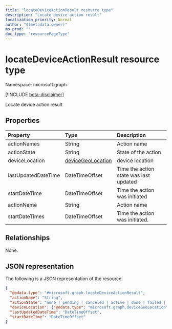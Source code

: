 ```yaml
---
title: "locateDeviceActionResult resource type"
description: "Locate device action result"
localization_priority: Normal
author: "$(metadata.owner)"
ms.prod: ""
doc_type: "resourcePageType"
---
```


# locateDeviceActionResult resource type

Namespace: microsoft.graph

[!INCLUDE [beta-disclaimer](../../includes/beta-disclaimer.md)]

Locate device action result

## Properties

| Property            | Type                                                   | Description                            |
| :------------------ | :----------------------------------------------------- | :------------------------------------- |
| actionNames         | String                                                 | Action name                            |
| actionState         | String                                                 | State of the action                    |
| deviceLocation      | [deviceGeoLocation](../resources/devicegeolocation.md) | device location                        |
| lastUpdatedDateTime | DateTimeOffset                                         | Time the action state was last updated |
| startDateTime       | DateTimeOffset                                         | Time the action was initiated          |
| actionName          | String                                                 | Action name                            |
| startDateTimes      | DateTimeOffset                                         | Time the action was initiated.         |

## Relationships

None.

## JSON representation

The following is a JSON representation of the resource.

<!-- {
  "blockType": "resource",
  "@odata.type": "microsoft.graph.locateDeviceActionResult",
}
-->

```json
{
  "@odata.type": "#microsoft.graph.locateDeviceActionResult",
  "actionName": "String",
  "actionState": "none | pending | canceled | active | done | failed | notSupported",
  "deviceLocation": {"@odata.type": "microsoft.graph.deviceGeoLocation"},
  "lastUpdatedDateTime": "DateTimeOffset",
  "startDateTime": "DateTimeOffset"
}
```